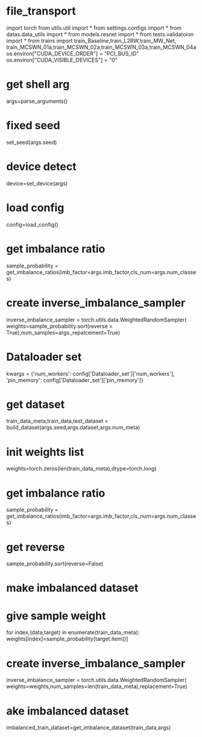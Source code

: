 # file_transport
import torch
from utils.util import *
from settings.configs import *
from datas.data_utils import *
from models.resnet import *
from tests.validatoion import *
from trains import train_Baseline,train_L2RW,train_MW_Net,\
    train_MCSWN_01a,train_MCSWN_02a,train_MCSWN_03a,train_MCSWN_04a
os.environ["CUDA_DEVICE_ORDER"] = "PCI_BUS_ID"
os.environ["CUDA_VISIBLE_DEVICES"] = "0"
# get shell arg
args=parse_arguments()
# fixed seed
set_seed(args.seed)
# device detect
device=set_device(args)
# load config
config=load_config()

# get imbalance ratio
sample_probability = get_imbalance_ratios(imb_factor=args.imb_factor,cls_num=args.num_classes)
# create  inverse_imbalance_sampler
inverse_imbalance_sampler = torch.utils.data.WeightedRandomSampler(
    weights=sample_probability.sort(reverse = True),num_samples=args.,repalcement=True)

# Dataloader set
kwargs = {'num_workers': config['Dataloader_set']['num_workers'],
          'pin_memory': config['Dataloader_set']['pin_memory']}
# get dataset
train_data_meta,train_data,test_dataset = build_dataset(args.seed,args.dataset,args.num_meta)
# init weights list
weights=torch.zeros(len(train_data_meta),dtype=torch.long)

# get imbalance ratio
sample_probability = get_imbalance_ratios(imb_factor=args.imb_factor,cls_num=args.num_classes)
# get reverse
sample_probability.sort(reverse=False)

# make imbalanced dataset
# give sample weight
for index,(data,target) in enumerate(train_data_meta):
    weights[index]=sample_probability[target.item()]

# create  inverse_imbalance_sampler
inverse_imbalance_sampler = torch.utils.data.WeightedRandomSampler(
    weights=weights,num_samples=len(train_data_meta),replacement=True)

# ake imbalanced dataset
imbalanced_train_dataset=get_imbalance_dataset(train_data,args)
